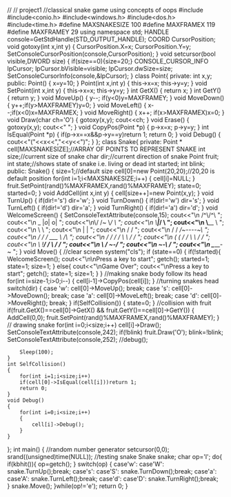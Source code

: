 //
// project1
//classical snake game using concepts of oops
#include<iostream>
#include<conio.h>
#include<windows.h>
#include<dos.h>
#include<time.h>
#define MAXSNAKESIZE 100
#define MAXFRAMEX 119
#define MAXFRAMEY 29
using namespace std;
HANDLE console=GetStdHandle(STD_OUTPUT_HANDLE);
COORD CursorPosition;
void gotoxy(int x,int y)
{
    CursorPosition.X=x;
     CursorPosition.Y=y;
    SetConsoleCursorPosition(console,CursorPosition);
}
void setcursor(bool visible,DWORD size)
{
    if(size==0){size=20;}
    CONSOLE_CURSOR_INFO lpCursor;
    lpCursor.bVisible=visible;
    lpCursor.dwSize=size;
    SetConsoleCursorInfo(console,&lpCursor);
}
class Point{
private:
    int x,y;
public:
    Point()
    {
        x=y=10;
    }
     Point(int x,int y)
    {
        this->x=x;
        this->y=y;
    }
    void SetPoint(int x,int y)
    {
          this->x=x;
        this->y=y;
    }
    int GetX()
    {
        return x;
    }
      int GetY()
    {
        return y;
    }
    void MoveUp()
    {
        y--;
        if(y<0)y=MAXFRAMEY;
    }
     void MoveDown()
    {
        y++;if(y>MAXFRAMEY)y=0;
    }
     void MoveLeft()
    {
        x--;if(x<0)x=MAXFRAMEX;
    }
    void MoveRight()
    {
        x++;
        if(x>MAXFRAMEX)x=0;
    }
    void Draw(char ch='O')
    {
        gotoxy(x,y);
        cout<<ch;
    }
    void Erase()
    {
         gotoxy(x,y);
        cout<<" ";
    }
      void CopyPos(Point *p)
    {
          p->x=x;
        p->y=y;
    }
    int IsEqual(Point *p)
    {
        if(p->x==x&&p->y==y)return 1;
        return 0;
    }
      void Debug()
    {
        cout<<"("<<x<<","<<y<<")";
    }
};
class Snake{
private:
    Point * cell[MAXSNAKESIZE];//ARRAY OF POINTS TO REPRESENT SNAKE
     int size;//current size of snake
     char dir;//current direction of snake
     Point fruit;
     int state;//shows state of snake i.e. living or dead
     int started;
     int blink;
public:
    Snake()
    {
        size=1;//default size
        cell[0]=new Point(20,20);//20,20 is default position
        for(int i=1;i<MAXSNAKESIZE;i++)
        {
            cell[i]=NULL;
        }
        fruit.SetPoint(rand()%MAXFRAMEX,rand()%MAXFRAMEY); 
		state=0;
		started=0;
    }
     void AddCell(int x,int y)
     {
         cell[size++]=new Point(x,y);
    }
    void TurnUp()
    {
        if(dir!='s')
        dir='w';
    }
    void TurnDown()
    {
          if(dir!='w')
        dir='s';
    }
    void TurnLeft()
    {
          if(dir!='d')
        dir='a';
    }
    void TurnRight()
    {
          if(dir!='a')
        dir='d';
    }
    void WelcomeScreen()
    {
        SetConsoleTextAttribute(console,15);
        cout<<"\n              /^\\/^\\                               ";
        cout<<"\n            _ |_o_| o|                               ";
        cout<<"\n\\/       /~     \\_/ \\                             ";
        cout<<"\n \\______|___________/ \\                            ";
        cout<<"\n          \\________    \\                           ";
        cout<<"\n                    \\   \\                          ";
        cout<<"\n                     |    |                          ";
        cout<<"\n                    /    /                           ";
        cout<<"\n                   /    /        _/~----~\           ";
        cout<<"\n                  /    /        /     ___ \      /\  ";
        cout<<"\n                 /    /        /     /   \ \    / /  ";
        cout<<"\n                (    (        /     /     \ \  / /   ";
        cout<<"\n                 \\   !______/     /       \ \/ /    ";
        cout<<"\n                  \               /         \~-/     ";
        cout<<"\n                   ~-\           /                   ";
        cout<<"\n                      \________-~                    ";
    }
    void Move()
    {
        //clear screen
        system("cls");
        if (state==0)
        {
            if(!started){
                    WelcomeScreen();
                 cout<<"\n\nPress a key to start";
            getch();
            started=1;
            state=1;
            size=1;
            }
            else{
                     cout<<"\nGame Over";
                cout<<"\nPress a key to start";
            getch();
            state=1;
            size=1;
            }
        }
        //making snake body follow its head
        for(int i=size-1;i>0;i--)
        {
            cell[i-1]->CopyPos(cell[i]);
        }
        //turning snakes head
        switch(dir)
        {
        case 'w':
            cell[0]->MoveUp();
            break;
          case 's':
            cell[0]->MoveDown();
            break;
             case 'a':
            cell[0]->MoveLeft();
            break;
             case 'd':
            cell[0]->MoveRight();
            break;
        }
        if(SelfCollision())
        {
            state=0;
        }
        //collision with fruit
        if(fruit.GetX()==cell[0]->GetX() && fruit.GetY()==cell[0]->GetY())
        {
            AddCell(0,0);
            fruit.SetPoint(rand()%MAXFRAMEX,rand()%MAXFRAMEY);
        }
        // drawing snake
        for(int i=0;i<size;i++)
            cell[i]->Draw();
            SetConsoleTextAttribute(console,242);
            if(!blink)
            fruit.Draw('O');
            blink=!blink;
            SetConsoleTextAttribute(console,252);
        //debug();

        Sleep(100);
    }
    int SelfCollision()
    {
        for(int i=1;i<size;i++)
        if(cell[0]->IsEqual(cell[i]))return 1;
        return 0;
    }
    void Debug()
    {
        for(int i=0;i<size;i++)
        {
            cell[i]->Debug();
        }
    }

};
int main()
{
    //random number generator
    setcursor(0,0);
    srand((unsigned)time(NULL));
    //testing snake
    Snake snake;
    char op='l';
    do{
        if(kbhit()){
            op=getch();
        }
         switch(op)
         {
         	case'w':
         	case'W':
			 snake.TurnUp();break;
            case's':
         	case'S':
			 snake.TurnDown();break;
			case'a':
         	case'A':
			 snake.TurnLeft();break;
			case'd':
         	case'D':
			 snake.TurnRight();break; 			 	
		 }
		 snake.Move();
	}while(op!='e');
	return 0;
}

